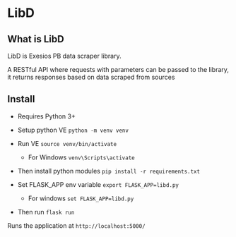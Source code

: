 # LibD

## What is LibD

LibD is Exesios PB data scraper library.

A RESTful API where requests with parameters can be passed to the library, it returns responses based on data scraped from sources

## Install

- Requires Python 3+

- Setup python VE `python -m venv venv`
- Run VE `source venv/bin/activate`
  - For Windows `venv\Scripts\activate`
- Then install python modules `pip install -r requirements.txt`
- Set FLASK_APP env variable `export FLASK_APP=libd.py`
  - For windows `set FLASK_APP=libd.py`
- Then run `flask run`

Runs the application at `http://localhost:5000/`